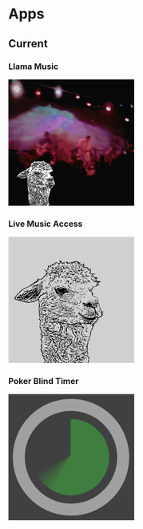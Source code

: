 # Apps

## Current

### Llama Music

[![Llama Music][store-lma-img]](./llama-music)

### Live Music Access

[![Live Music Access][store-lma-legacy-img]](./live-music-access)

### Poker Blind Timer

[![Poker Blind Timer][store-pokerblindtimer-img]](./poker-blind-timer)

[store-lma-img]: ../img/store-lma-252x252.png
[store-lma-legacy-img]: ../img/store-lma-legacy-252x252.png
[store-pokerblindtimer-img]: ../img/store-pokerblindtimer-252x252.png
